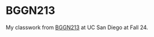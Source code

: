 # BGGN213

My classwork from [BGGN213](https://bioboot.github.io/bggn213_F24/) at UC San Diego at Fall 24.

